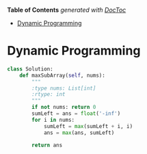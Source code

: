 <!-- START doctoc generated TOC please keep comment here to allow auto update -->
<!-- DON'T EDIT THIS SECTION, INSTEAD RE-RUN doctoc TO UPDATE -->
**Table of Contents**  *generated with [DocToc](https://github.com/thlorenz/doctoc)*

- [Dynamic Programming](#dynamic-programming)

<!-- END doctoc generated TOC please keep comment here to allow auto update -->

# Dynamic Programming

```python
class Solution:
    def maxSubArray(self, nums):
        """
        :type nums: List[int]
        :rtype: int
        """
        if not nums: return 0
        sumLeft = ans = float('-inf')
        for i in nums:
            sumLeft = max(sumLeft + i, i)
            ans = max(ans, sumLeft)

        return ans
```
